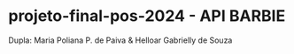 # projeto-final-pos-2024 - API BARBIE

Dupla: Maria Poliana P. de Paiva & Helloar Gabrielly de Souza
